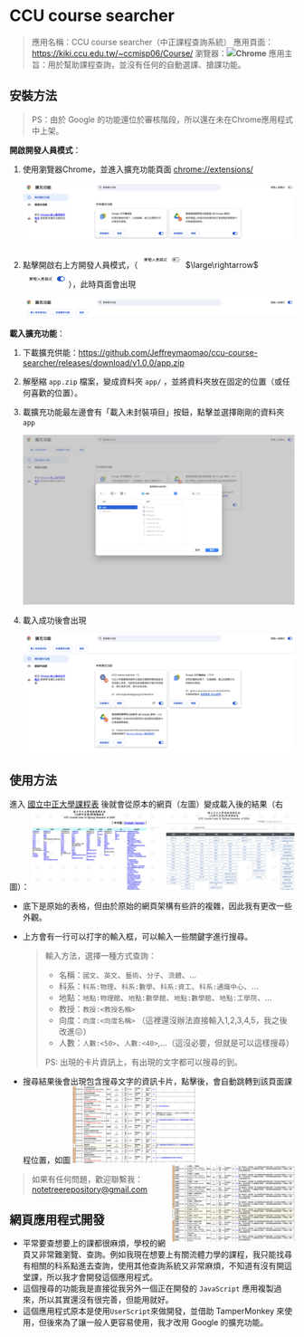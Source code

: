 # CCU course searcher

> 應用名稱：CCU course searcher（中正課程查詢系統）
> 應用頁面：https://kiki.ccu.edu.tw/~ccmisp06/Course/
> 瀏覽器：<img src="https://www.google.com/chrome/static/images/chrome-logo.svg" height="20pt">**Chrome**
> 應用主旨：用於幫助課程查詢，並沒有任何的自動選課、搶課功能。

## 安裝方法

> PS：由於 Google 的功能還位於審核階段，所以還在未在Chrome應用程式中上架。

**開啟開發人員模式**：

1. 使用瀏覽器Chrome，並進入擴充功能頁面 [chrome://extensions/](chrome://extensions/)

    ![](./assets/chrome_extension.png)

2. 點擊開啟右上方開發人員模式，（<img src="./assets/dev_close.png" height="30px"> $\large\rightarrow$ <img src="./assets/dev_open.png" height="30px">），此時頁面會出現

    ![](./assets/chrome_extension_dev.png)

**載入擴充功能**：

1. 下載擴充供能：https://github.com/Jeffreymaomao/ccu-course-searcher/releases/download/v1.0.0/app.zip

2. 解壓縮 `app.zip` 檔案，變成資料夾 `app/` ，並將資料夾放在固定的位置（或任何喜歡的位置）。

3. 載擴充功能最左邊會有「載入未封裝項目」按鈕，點擊並選擇剛剛的資料夾 `app` 

    ![](./assets/open_folder.png)

4. 載入成功後會出現

    ![](./assets/loaded.png)

## 使用方法

進入 [國立中正大學課程表](https://kiki.ccu.edu.tw/~ccmisp06/Course/) 後就會從原本的網頁（左圖）變成載入後的結果（右圖）：
 <img src="./assets/ccu_original.png" width="45%"> <img src="./assets/ccu_loaded.png" width="45%" align="right">


- 底下是原始的表格，但由於原始的網頁架構有些許的複雜，因此我有更改一些外觀。

- 上方會有一行可以打字的輸入框，可以輸入一些關鍵字進行搜尋。
    > 輸入方法，選擇一種方式查詢：
    >
    > - 名稱：`國文`、`英文`、`藝術`、`分子`、`流體`、...
    > - 科系：`科系:物理`、`科系:數學`、`科系:資工`、`科系:通識中心`、...
    > - 地點：`地點:物理館`、`地點:數學館`、`地點:數學館`、`地點:工學院`、...
    > - 教授：`教授:<教授名稱>`
    > - 向度：`向度:<向度名稱>` （這裡還沒辦法直接輸入1,2,3,4,5，我之後改進😖）
    > - 人數：`人數:<50>`、`人數:<40>`,...（這沒必要，但就是可以這樣搜尋）
    >
    > PS: 出現的卡片資訊上，有出現的文字都可以搜尋的到。

- 搜尋結果後會出現包含搜尋文字的資訊卡片，點擊後，會自動跳轉到該頁面課程位置，如圖
    <img src="./assets/search_1.png" width="45%"> <img src="./assets/search_2.png" width="45%" align="right">

> 如果有任何問題，歡迎聯繫我：notetreerepository@gmail.com

## 網頁應用程式開發

- 平常要查想要上的課都很麻煩，學校的網頁又非常難瀏覽、查詢。例如我現在想要上有關流體力學的課程，我只能找尋有相關的科系點進去查詢，使用其他查詢系統又非常麻煩，不知道有沒有開這堂課，所以我才會開發這個應用程式。
- 這個搜尋的功能我是直接從我另外一個正在開發的 `JavaScript` 應用複製過來，所以其實還沒有很完善，但能用就好。
- 這個應用程式原本是使用`UserScript`來做開發，並借助 TamperMonkey 來使用，但後來為了讓一般人更容易使用，我才改用 Google 的擴充功能。